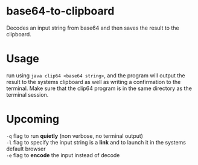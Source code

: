 # base64-to-clipboard
Decodes an input string from base64 and then saves the result to the clipboard.

# Usage
run using `java clip64 <base64 string>`, and the program will output the result to the systems clipboard as well as writing a confirmation to the terminal. Make sure that the clip64 program is in the same directory as the terminal session.

# Upcoming
`-q` flag to run **quietly** (non verbose, no terminal output)  
`-l` flag to specify the input string is a **link** and to launch it in the systems default browser  
`-e` flag to **encode** the input instead of decode
